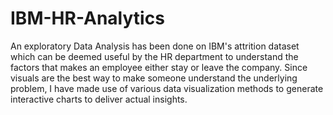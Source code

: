 # IBM-HR-Analytics

An exploratory Data Analysis has been done on IBM's attrition dataset which can be deemed useful by the HR department to understand the factors that makes an employee either stay or leave the company. Since visuals are the best way to make someone understand the underlying problem, I have made use of various data visualization methods to generate interactive charts to deliver actual insights.
